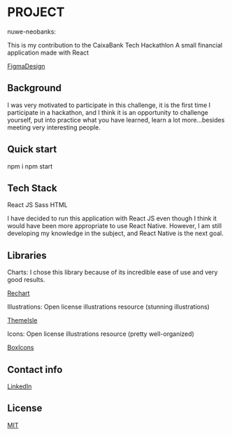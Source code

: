 # PROJECT

nuwe-neobanks:

This is my contribution to the CaixaBank Tech Hackathlon
A small financial application made with React 

[FigmaDesign](https://www.figma.com/file/SxdHiAzQFC7oyBO0FeQGhh?node-id=502:2097)


## Background 

I was very motivated to participate in this challenge, it is the first time I participate in a hackathon, and I think it is an opportunity to challenge yourself, put into practice what you have learned, learn a lot more...besides meeting very interesting people.

## Quick start

npm i
npm start


## Tech Stack

React
JS
Sass
HTML

I have decided to run this application with React JS even though I think it would have been more appropriate to use React Native.
However, I am still developing my knowledge in the subject, and React Native is the next goal.

## Libraries
Charts:
I chose this library because of its incredible ease of use and very good results.

[Rechart](https://recharts.org)


Illustrations:
Open license illustrations resource (stunning illustrations)

[ThemeIsle](https://themeisle.com/illustrations)

Icons:
Open license illustrations resource (pretty well-organized)

[BoxIcons](https://boxicons.com/)

## Contact info

 [LinkedIn](https://www.linkedin.com/in/abigail-ojeda)


## License 

[MIT](https://opensource.org/licenses/MIT)

